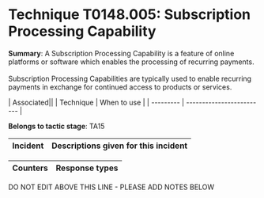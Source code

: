 # Technique T0148.005: Subscription Processing Capability

**Summary**: A Subscription Processing Capability is a feature of online platforms or software which enables the processing of recurring payments. <br><br>Subscription Processing Capabilities are typically used to enable recurring payments in exchange for continued access to products or services.


| Associated||
| Technique | When to use |
| --------- | ------------------------- |


**Belongs to tactic stage**: TA15


| Incident | Descriptions given for this incident |
| -------- | -------------------- |



| Counters | Response types |
| -------- | -------------- |


DO NOT EDIT ABOVE THIS LINE - PLEASE ADD NOTES BELOW
